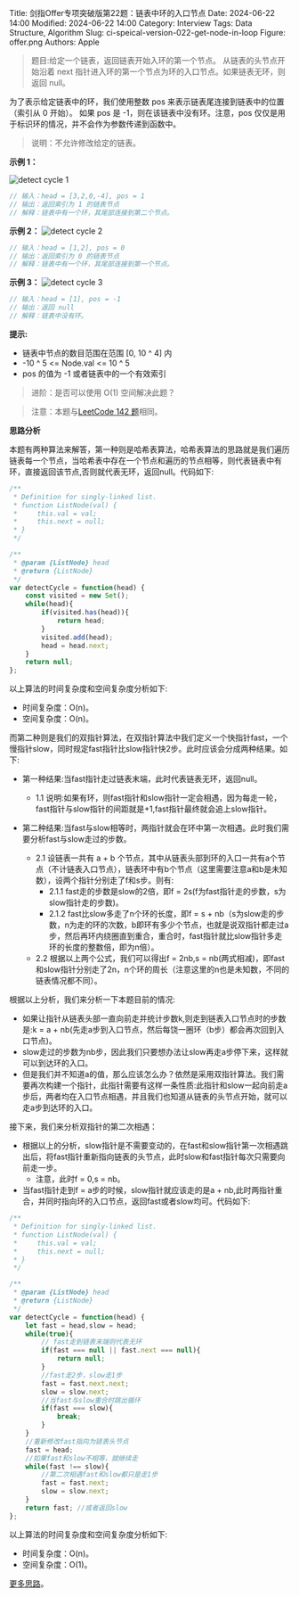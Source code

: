 Title: 剑指Offer专项突破版第22题：链表中环的入口节点
Date: 2024-06-22 14:00
Modified: 2024-06-22 14:00
Category: Interview
Tags: Data Structure, Algorithm
Slug: ci-speical-version-022-get-node-in-loop
Figure: offer.png
Authors: Apple

> 题目:给定一个链表，返回链表开始入环的第一个节点。 从链表的头节点开始沿着 next 指针进入环的第一个节点为环的入口节点。如果链表无环，则返回 null。

为了表示给定链表中的环，我们使用整数 pos 来表示链表尾连接到链表中的位置（索引从 0 开始）。 如果 pos 是 -1，则在该链表中没有环。注意，pos 仅仅是用于标识环的情况，并不会作为参数传递到函数中。

> 说明：不允许修改给定的链表。

**示例 1：**

![detect cycle 1]({static}/images/leetcode/detectCycle-1.png)

```javascript
// 输入：head = [3,2,0,-4], pos = 1
// 输出：返回索引为 1 的链表节点
// 解释：链表中有一个环，其尾部连接到第二个节点。
```

**示例 2：**
![detect cycle 2]({static}/images/leetcode/detectCycle-2.png)

```javascript
// 输入：head = [1,2], pos = 0
// 输出：返回索引为 0 的链表节点
// 解释：链表中有一个环，其尾部连接到第一个节点。
```

**示例 3：**
![detect cycle 3]({static}/images/leetcode/detectCycle-3.png)

```javascript
// 输入：head = [1], pos = -1
// 输出：返回 null
// 解释：链表中没有环。
```

**提示:**

- 链表中节点的数目范围在范围 [0, 10 ^ 4] 内
- -10 ^ 5 <= Node.val <= 10 ^ 5
- pos 的值为 -1 或者链表中的一个有效索引

> 进阶：是否可以使用 O(1) 空间解决此题？

> 注意：本题与[LeetCode 142 题](https://leetcode-cn.com/problems/linked-list-cycle-ii/)相同。

**思路分析**

本题有两种算法来解答，第一种则是哈希表算法，哈希表算法的思路就是我们遍历链表每一个节点，当哈希表中存在一个节点和遍历的节点相等，则代表链表中有环，直接返回该节点,否则就代表无环，返回null。代码如下:

```javascript
/**
 * Definition for singly-linked list.
 * function ListNode(val) {
 *     this.val = val;
 *     this.next = null;
 * }
 */

/**
 * @param {ListNode} head
 * @return {ListNode}
 */
var detectCycle = function(head) {
    const visited = new Set();
    while(head){
        if(visited.has(head)){
            return head;
        }
        visited.add(head);
        head = head.next;
    }
    return null;
};
```

以上算法的时间复杂度和空间复杂度分析如下:

- 时间复杂度：O(n)。
- 空间复杂度：O(n)。

而第二种则是我们的双指针算法，在双指针算法中我们定义一个快指针fast，一个慢指针slow，同时规定fast指针比slow指针快2步。此时应该会分成两种结果。如下:

- 第一种结果:当fast指针走过链表末端，此时代表链表无环，返回null。
  - 1.1 说明:如果有环，则fast指针和slow指针一定会相遇，因为每走一轮，fast指针与slow指针的间距就是+1,fast指针最终就会追上slow指针。

- 第二种结果:当fast与slow相等时，两指针就会在环中第一次相遇。此时我们需要分析fast与slow走过的步数。
  - 2.1 设链表一共有 a + b 个节点，其中从链表头部到环的入口一共有a个节点（不计链表入口节点），链表环中有b个节点（这里需要注意a和b是未知数），设两个指针分别走了f和s步。则有:
    - 2.1.1 fast走的步数是slow的2倍，即f = 2s(f为fast指针走的步数，s为slow指针走的步数)。
    - 2.1.2 fast比slow多走了n个环的长度，即f = s + nb（s为slow走的步数，n为走的环的次数，b即环有多少个节点，也就是说双指针都走过a步，然后再环内绕圈直到重合，重合时，fast指针就比slow指针多走环的长度的整数倍，即为n倍）。
  - 2.2 根据以上两个公式，我们可以得出f = 2nb,s = nb(两式相减)，即fast和slow指针分别走了2n，n个环的周长（注意这里的n也是未知数，不同的链表情况都不同）。

根据以上分析，我们来分析一下本题目前的情况:

- 如果让指针从链表头部一直向前走并统计步数k,则走到链表入口节点时的步数是:k = a + nb(先走a步到入口节点，然后每饶一圈环（b步）都会再次回到入口节点)。
- slow走过的步数为nb步，因此我们只要想办法让slow再走a步停下来，这样就可以到达环的入口。
- 但是我们并不知道a的值，那么应该怎么办？依然是采用双指针算法。我们需要再次构建一个指针，此指针需要有这样一条性质:此指针和slow一起向前走a步后，两者均在入口节点相遇，并且我们也知道从链表的头节点开始，就可以走a步到达环的入口。

接下来，我们来分析双指针的第二次相遇：

- 根据以上的分析，slow指针是不需要变动的，在fast和slow指针第一次相遇跳出后，将fast指针重新指向链表的头节点，此时slow和fast指针每次只需要向前走一步。
  - 注意，此时f = 0,s = nb。
- 当fast指针走到f = a步的时候，slow指针就应该走的是a + nb,此时两指针重合，并同时指向环的入口节点，返回fast或者slow均可。代码如下:

```javascript
/**
 * Definition for singly-linked list.
 * function ListNode(val) {
 *     this.val = val;
 *     this.next = null;
 * }
 */

/**
 * @param {ListNode} head
 * @return {ListNode}
 */
var detectCycle = function(head) {
    let fast = head,slow = head;
    while(true){
        // fast走到链表末端则代表无环
        if(fast === null || fast.next === null){
            return null;
        }
        //fast走2步，slow走1步
        fast = fast.next.next;
        slow = slow.next;
        //当fast与slow重合时跳出循环
        if(fast === slow){
            break;
        }
    }
    //重新修改fast指向为链表头节点
    fast = head;
    //如果fast和slow不相等，就继续走
    while(fast !== slow){
        //第二次相遇fast和slow都只是走1步
        fast = fast.next;
        slow = slow.next;
    }
    return fast; //或者返回slow
};
```

以上算法的时间复杂度和空间复杂度分析如下:

- 时间复杂度：O(n)。
- 空间复杂度：O(1)。

[更多思路](https://leetcode-cn.com/problems/c32eOV/solution/lian-biao-zhong-huan-de-ru-kou-jie-dian-vvofe/)。